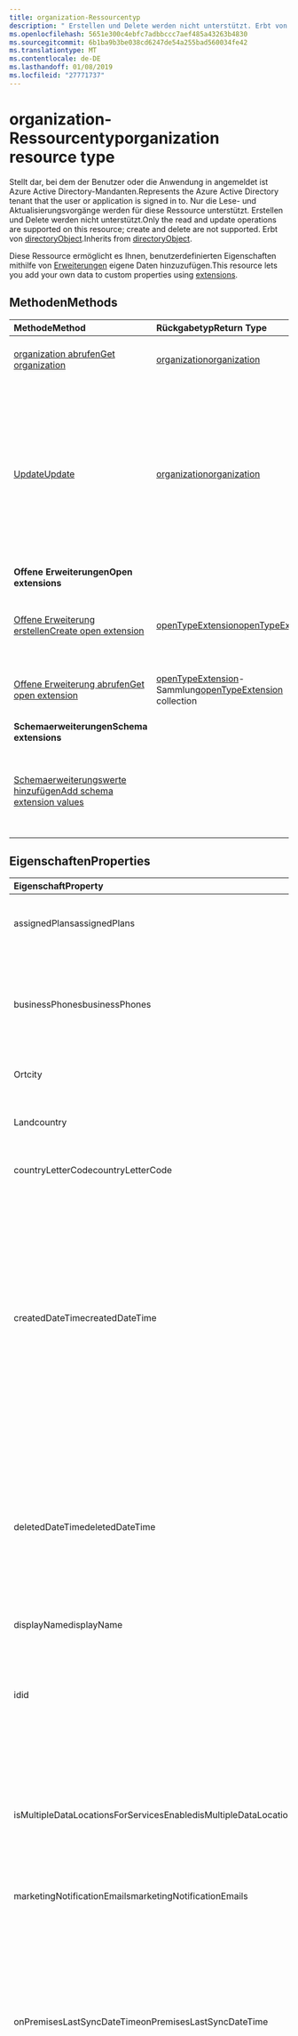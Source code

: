 ```yaml
---
title: organization-Ressourcentyp
description: " Erstellen und Delete werden nicht unterstützt. Erbt von directoryObject."
ms.openlocfilehash: 5651e300c4ebfc7adbbccc7aef485a43263b4830
ms.sourcegitcommit: 6b1ba9b3be038cd6247de54a255bad560034fe42
ms.translationtype: MT
ms.contentlocale: de-DE
ms.lasthandoff: 01/08/2019
ms.locfileid: "27771737"
---
```

# <a name="organization-resource-type"></a><span data-ttu-id="4c8d7-104">organization-Ressourcentyp</span><span class="sxs-lookup"><span data-stu-id="4c8d7-104">organization resource type</span></span>

<span data-ttu-id="4c8d7-105">Stellt dar, bei dem der Benutzer oder die Anwendung in angemeldet ist Azure Active Directory-Mandanten.</span><span class="sxs-lookup"><span data-stu-id="4c8d7-105">Represents the Azure Active Directory tenant that the user or application is signed in to.</span></span> <span data-ttu-id="4c8d7-106">Nur die Lese- und Aktualisierungsvorgänge werden für diese Ressource unterstützt. Erstellen und Delete werden nicht unterstützt.</span><span class="sxs-lookup"><span data-stu-id="4c8d7-106">Only the read and update operations are supported on this resource; create and delete are not supported.</span></span> <span data-ttu-id="4c8d7-107">Erbt von [directoryObject](directoryobject.md).</span><span class="sxs-lookup"><span data-stu-id="4c8d7-107">Inherits from [directoryObject](directoryobject.md).</span></span>

<span data-ttu-id="4c8d7-108">Diese Ressource ermöglicht es Ihnen, benutzerdefinierten Eigenschaften mithilfe von [Erweiterungen](/graph/extensibility-overview) eigene Daten hinzuzufügen.</span><span class="sxs-lookup"><span data-stu-id="4c8d7-108">This resource lets you add your own data to custom properties using [extensions](/graph/extensibility-overview).</span></span>

## <a name="methods"></a><span data-ttu-id="4c8d7-109">Methoden</span><span class="sxs-lookup"><span data-stu-id="4c8d7-109">Methods</span></span>

| <span data-ttu-id="4c8d7-110">Methode</span><span class="sxs-lookup"><span data-stu-id="4c8d7-110">Method</span></span>       | <span data-ttu-id="4c8d7-111">Rückgabetyp</span><span class="sxs-lookup"><span data-stu-id="4c8d7-111">Return Type</span></span>  |<span data-ttu-id="4c8d7-112">Beschreibung</span><span class="sxs-lookup"><span data-stu-id="4c8d7-112">Description</span></span>|
|:---------------|:--------|:----------|
|[<span data-ttu-id="4c8d7-113">organization abrufen</span><span class="sxs-lookup"><span data-stu-id="4c8d7-113">Get organization</span></span>](../api/organization-get.md) | [<span data-ttu-id="4c8d7-114">organization</span><span class="sxs-lookup"><span data-stu-id="4c8d7-114">organization</span></span>](organization.md) |<span data-ttu-id="4c8d7-115">Dient zum Lesen der Eigenschaften und der Beziehungen des organization-Objekts.</span><span class="sxs-lookup"><span data-stu-id="4c8d7-115">Read properties and relationships of organization object.</span></span>|
|[<span data-ttu-id="4c8d7-116">Update</span><span class="sxs-lookup"><span data-stu-id="4c8d7-116">Update</span></span>](../api/organization-update.md) | [<span data-ttu-id="4c8d7-117">organization</span><span class="sxs-lookup"><span data-stu-id="4c8d7-117">organization</span></span>](organization.md)  |<span data-ttu-id="4c8d7-118">Dient zum Aktualisieren des organization-Objekts.</span><span class="sxs-lookup"><span data-stu-id="4c8d7-118">Update organization object.</span></span> <span data-ttu-id="4c8d7-119">Die einzigen Eigenschaften, die aktualisiert werden können, sind: **marketingNotificationMails**, **technicalNotificationMails**, **securityComplianceNotificationMails**, **securityComplianceNotificationPhones** und **privacyProfile**.</span><span class="sxs-lookup"><span data-stu-id="4c8d7-119">The only properties that can be updated are: **marketingNotificationMails**, **technicalNotificationMails**, **securityComplianceNotificationMails**, **securityComplianceNotificationPhones** and **privacyProfile**.</span></span> |
|<span data-ttu-id="4c8d7-120">**Offene Erweiterungen**</span><span class="sxs-lookup"><span data-stu-id="4c8d7-120">**Open extensions**</span></span>| 
|[<span data-ttu-id="4c8d7-121">Offene Erweiterung erstellen</span><span class="sxs-lookup"><span data-stu-id="4c8d7-121">Create open extension</span></span>](../api/opentypeextension-post-opentypeextension.md) |[<span data-ttu-id="4c8d7-122">openTypeExtension</span><span class="sxs-lookup"><span data-stu-id="4c8d7-122">openTypeExtension</span></span>](opentypeextension.md)| <span data-ttu-id="4c8d7-123">Erstellt eine offene Erweiterung und fügt benutzerdefinierte Eigenschaften zu einer neuen oder vorhandenen Ressource hinzu.</span><span class="sxs-lookup"><span data-stu-id="4c8d7-123">Create an open extension and add custom properties to a new or existing resource.</span></span>|
|[<span data-ttu-id="4c8d7-124">Offene Erweiterung abrufen</span><span class="sxs-lookup"><span data-stu-id="4c8d7-124">Get open extension</span></span>](../api/opentypeextension-get.md) |<span data-ttu-id="4c8d7-125">[openTypeExtension](opentypeextension.md)-Sammlung</span><span class="sxs-lookup"><span data-stu-id="4c8d7-125">[openTypeExtension](opentypeextension.md) collection</span></span>| <span data-ttu-id="4c8d7-126">Dient zum Abrufen einer offenen Erweiterung, die durch den Erweiterungsnamen identifiziert wird.</span><span class="sxs-lookup"><span data-stu-id="4c8d7-126">Get an open extension identified by the extension name.</span></span>|
|<span data-ttu-id="4c8d7-127">**Schemaerweiterungen**</span><span class="sxs-lookup"><span data-stu-id="4c8d7-127">**Schema extensions**</span></span>| 
|[<span data-ttu-id="4c8d7-128">Schemaerweiterungswerte hinzufügen</span><span class="sxs-lookup"><span data-stu-id="4c8d7-128">Add schema extension values</span></span>](/graph/extensibility-schema-groups) || <span data-ttu-id="4c8d7-129">Dient zum Erstellen einer Schemaerweiterungsdefinition und anschließenden Verwenden der Definition zum Hinzufügen benutzerdefinierter typisierter Daten zu einer Ressource.</span><span class="sxs-lookup"><span data-stu-id="4c8d7-129">Create a schema extension definition and then use it to add custom typed data to a resource.</span></span>|

## <a name="properties"></a><span data-ttu-id="4c8d7-130">Eigenschaften</span><span class="sxs-lookup"><span data-stu-id="4c8d7-130">Properties</span></span>

| <span data-ttu-id="4c8d7-131">Eigenschaft</span><span class="sxs-lookup"><span data-stu-id="4c8d7-131">Property</span></span>                             | <span data-ttu-id="4c8d7-132">Typ</span><span class="sxs-lookup"><span data-stu-id="4c8d7-132">Type</span></span>                                                              | <span data-ttu-id="4c8d7-133">Beschreibung</span><span class="sxs-lookup"><span data-stu-id="4c8d7-133">Description</span></span>                                                                                                                                                                                                                                                                          |
|:-------------------------------------|:------------------------------------------------------------------|:-------------------------------------------------------------------------------------------------------------------------------------------------------------------------------------------------------------------------------------------------------------------------------------|
| <span data-ttu-id="4c8d7-134">assignedPlans</span><span class="sxs-lookup"><span data-stu-id="4c8d7-134">assignedPlans</span></span>                        | <span data-ttu-id="4c8d7-135">[assignedPlan](assignedplan.md)-Sammlung</span><span class="sxs-lookup"><span data-stu-id="4c8d7-135">[assignedPlan](assignedplan.md) collection</span></span>                        | <span data-ttu-id="4c8d7-p104">Die Sammlung von Serviceplänen, die dem Mandanten zugeordnet sind. Lässt keine Nullwerte zu.</span><span class="sxs-lookup"><span data-stu-id="4c8d7-p104">The collection of service plans associated with the tenant. Not nullable.</span></span>                                                                                                                                                                                                            |
| <span data-ttu-id="4c8d7-138">businessPhones</span><span class="sxs-lookup"><span data-stu-id="4c8d7-138">businessPhones</span></span>                      | <span data-ttu-id="4c8d7-139">Zeichenfolgenauflistung</span><span class="sxs-lookup"><span data-stu-id="4c8d7-139">String collection</span></span>                                         | <span data-ttu-id="4c8d7-140">Telefonnummer für die Organisation.</span><span class="sxs-lookup"><span data-stu-id="4c8d7-140">Telephone number for the organization.</span></span> <span data-ttu-id="4c8d7-141">Hinweis: Obgleich dies eine zeichenfolgenauflistung ist, kann nur eine Nummer für diese Eigenschaft festgelegt werden.</span><span class="sxs-lookup"><span data-stu-id="4c8d7-141">NOTE: Although this is a string collection, only one number can be set for this property.</span></span>                                                                                            |
| <span data-ttu-id="4c8d7-142">Ort</span><span class="sxs-lookup"><span data-stu-id="4c8d7-142">city</span></span>                                 | <span data-ttu-id="4c8d7-143">Zeichenfolge</span><span class="sxs-lookup"><span data-stu-id="4c8d7-143">String</span></span>                                                            | <span data-ttu-id="4c8d7-144">Der Name der Stadt aus der Unternehmensadresse</span><span class="sxs-lookup"><span data-stu-id="4c8d7-144">City name of the address for the organization</span></span>                                                                                                                                                                                                                                        |
| <span data-ttu-id="4c8d7-145">Land</span><span class="sxs-lookup"><span data-stu-id="4c8d7-145">country</span></span>                              | <span data-ttu-id="4c8d7-146">Zeichenfolge</span><span class="sxs-lookup"><span data-stu-id="4c8d7-146">String</span></span>                                                            | <span data-ttu-id="4c8d7-147">Der Name des Landes/der Region aus der Unternehmensadresse</span><span class="sxs-lookup"><span data-stu-id="4c8d7-147">Country/region name of the address for the organization</span></span>                                                                                                                                                                                                                              |
| <span data-ttu-id="4c8d7-148">countryLetterCode</span><span class="sxs-lookup"><span data-stu-id="4c8d7-148">countryLetterCode</span></span>                    | <span data-ttu-id="4c8d7-149">Zeichenfolge</span><span class="sxs-lookup"><span data-stu-id="4c8d7-149">String</span></span>                                                            | <span data-ttu-id="4c8d7-150">Landes-/Regionsabkürzung für das Unternehmen</span><span class="sxs-lookup"><span data-stu-id="4c8d7-150">Country/region abbreviation for the organization</span></span>                                                                                                                                                                                                                                     |
|<span data-ttu-id="4c8d7-151">createdDateTime</span><span class="sxs-lookup"><span data-stu-id="4c8d7-151">createdDateTime</span></span>|<span data-ttu-id="4c8d7-152">DateTimeOffset</span><span class="sxs-lookup"><span data-stu-id="4c8d7-152">DateTimeOffset</span></span>| <span data-ttu-id="4c8d7-153">Zeitstempel der Erstellung der Organisation.</span><span class="sxs-lookup"><span data-stu-id="4c8d7-153">Timestamp of when the organization was created.</span></span> <span data-ttu-id="4c8d7-154">Der Wert kann nicht geändert werden und wird automatisch aufgefüllt, wenn die Organisation erstellt wird.</span><span class="sxs-lookup"><span data-stu-id="4c8d7-154">The value cannot be modified and is automatically populated when the organization is created.</span></span> <span data-ttu-id="4c8d7-155">Der Timestamp-Typ stellt die Datums- und Uhrzeitinformationen mithilfe des ISO 8601-Formats dar und wird immer in UTC-Zeit angegeben.</span><span class="sxs-lookup"><span data-stu-id="4c8d7-155">The Timestamp type represents date and time information using ISO 8601 format and is always in UTC time.</span></span> <span data-ttu-id="4c8d7-156">Mitternacht UTC-Zeit am 1. Januar 2014 würde z. B. wie folgt aussehen: `'2014-01-01T00:00:00Z'`.</span><span class="sxs-lookup"><span data-stu-id="4c8d7-156">For example, midnight UTC on Jan 1, 2014 would look like this: `'2014-01-01T00:00:00Z'`.</span></span> <span data-ttu-id="4c8d7-157">Schreibgeschützt.</span><span class="sxs-lookup"><span data-stu-id="4c8d7-157">Read-only.</span></span> |
| <span data-ttu-id="4c8d7-158">deletedDateTime</span><span class="sxs-lookup"><span data-stu-id="4c8d7-158">deletedDateTime</span></span>                    | <span data-ttu-id="4c8d7-159">DateTimeOffset</span><span class="sxs-lookup"><span data-stu-id="4c8d7-159">DateTimeOffset</span></span>                                                    | <span data-ttu-id="4c8d7-160">Datum und Uhrzeit des darstellt, wenn es sich bei der Azure AD-Mandanten mit ISO 8601-Format gelöscht wurde, und ist immer in UTC-Zeit.</span><span class="sxs-lookup"><span data-stu-id="4c8d7-160">Represents date and time of when the Azure AD tenant was deleted using ISO 8601 format and is always in UTC time.</span></span> <span data-ttu-id="4c8d7-161">Mitternacht UTC-Zeit am 1. Januar 2014 würde z. B. wie folgt aussehen: `'2014-01-01T00:00:00Z'`.</span><span class="sxs-lookup"><span data-stu-id="4c8d7-161">For example, midnight UTC on Jan 1, 2014 would look like this: `'2014-01-01T00:00:00Z'`.</span></span> <span data-ttu-id="4c8d7-162">Schreibgeschützt.</span><span class="sxs-lookup"><span data-stu-id="4c8d7-162">Read-only.</span></span>                                                                                     |
| <span data-ttu-id="4c8d7-163">displayName</span><span class="sxs-lookup"><span data-stu-id="4c8d7-163">displayName</span></span>                          | <span data-ttu-id="4c8d7-164">Zeichenfolge</span><span class="sxs-lookup"><span data-stu-id="4c8d7-164">String</span></span>                                                            | <span data-ttu-id="4c8d7-165">Der Anzeigename für den Mandanten.</span><span class="sxs-lookup"><span data-stu-id="4c8d7-165">The display name for the tenant.</span></span>                                                                                                                                                                                                                                                     |
| <span data-ttu-id="4c8d7-166">id</span><span class="sxs-lookup"><span data-stu-id="4c8d7-166">id</span></span>                                   | <span data-ttu-id="4c8d7-167">Zeichenfolge</span><span class="sxs-lookup"><span data-stu-id="4c8d7-167">String</span></span>                                                            | <span data-ttu-id="4c8d7-168">Die Mandanten-ID eine eindeutige ID, die Organisation (oder des Mandanten) darstellt.</span><span class="sxs-lookup"><span data-stu-id="4c8d7-168">The tenant ID, a unique identifier representing the organization (or tenant).</span></span> <span data-ttu-id="4c8d7-169">Geerbt von [directoryObject](directoryobject.md).</span><span class="sxs-lookup"><span data-stu-id="4c8d7-169">Inherited from [directoryObject](directoryobject.md).</span></span> <span data-ttu-id="4c8d7-170">Schlüssel.</span><span class="sxs-lookup"><span data-stu-id="4c8d7-170">Key.</span></span> <span data-ttu-id="4c8d7-171">Lässt keine Nullwerte zu.</span><span class="sxs-lookup"><span data-stu-id="4c8d7-171">Not nullable.</span></span> <span data-ttu-id="4c8d7-172">Schreibgeschützt.</span><span class="sxs-lookup"><span data-stu-id="4c8d7-172">Read-only.</span></span>                                                                                                                                                            |
|<span data-ttu-id="4c8d7-173">isMultipleDataLocationsForServicesEnabled</span><span class="sxs-lookup"><span data-stu-id="4c8d7-173">isMultipleDataLocationsForServicesEnabled</span></span>|<span data-ttu-id="4c8d7-174">Boolesch</span><span class="sxs-lookup"><span data-stu-id="4c8d7-174">Boolean</span></span>|<span data-ttu-id="4c8d7-175">**true,** Wenn Organisation Multi-Geo aktiviert ist; **"false"** Wenn Organisation nicht aktiviert Multi-Geo. **null** (Standard).</span><span class="sxs-lookup"><span data-stu-id="4c8d7-175">**true** if organization is Multi-Geo enabled; **false** if organization is not Multi-Geo enabled; **null** (default).</span></span> <span data-ttu-id="4c8d7-176">Schreibgeschützt.</span><span class="sxs-lookup"><span data-stu-id="4c8d7-176">Read-only.</span></span> <span data-ttu-id="4c8d7-177">Weitere Informationen finden Sie unter [OneDrive Online Multi-Geo](https://docs.microsoft.com/sharepoint/dev/solution-guidance/multigeo-introduction).</span><span class="sxs-lookup"><span data-stu-id="4c8d7-177">For more information, see [OneDrive Online Multi-Geo](https://docs.microsoft.com/sharepoint/dev/solution-guidance/multigeo-introduction).</span></span>|
| <span data-ttu-id="4c8d7-178">marketingNotificationEmails</span><span class="sxs-lookup"><span data-stu-id="4c8d7-178">marketingNotificationEmails</span></span>          | <span data-ttu-id="4c8d7-179">Zeichenfolgenauflistung</span><span class="sxs-lookup"><span data-stu-id="4c8d7-179">String collection</span></span>                                                 | <span data-ttu-id="4c8d7-180">Lässt keine Nullwerte zu.</span><span class="sxs-lookup"><span data-stu-id="4c8d7-180">Not nullable.</span></span>                                                                                                                                                                                                                                                                        |
| <span data-ttu-id="4c8d7-181">onPremisesLastSyncDateTime</span><span class="sxs-lookup"><span data-stu-id="4c8d7-181">onPremisesLastSyncDateTime</span></span>               | <span data-ttu-id="4c8d7-182">DateTimeOffset</span><span class="sxs-lookup"><span data-stu-id="4c8d7-182">DateTimeOffset</span></span>                                                    | <span data-ttu-id="4c8d7-183">Uhrzeit und Datum der letzten Synchronisierung des Mandanten mit dem lokalen Verzeichnis.</span><span class="sxs-lookup"><span data-stu-id="4c8d7-183">The time and date at which the tenant was last synced with the on-premise directory.</span></span> <span data-ttu-id="4c8d7-184">Der Timestamp-Typ stellt die Datums- und Uhrzeitinformationen mithilfe des ISO 8601-Formats dar und wird immer in UTC-Zeit angegeben.</span><span class="sxs-lookup"><span data-stu-id="4c8d7-184">The Timestamp type represents date and time information using ISO 8601 format and is always in UTC time.</span></span> <span data-ttu-id="4c8d7-185">Mitternacht UTC-Zeit am 1. Januar 2014 würde z. B. wie folgt aussehen: `'2014-01-01T00:00:00Z'`.</span><span class="sxs-lookup"><span data-stu-id="4c8d7-185">For example, midnight UTC on Jan 1, 2014 would look like this: `'2014-01-01T00:00:00Z'`.</span></span> <span data-ttu-id="4c8d7-186">Schreibgeschützt.</span><span class="sxs-lookup"><span data-stu-id="4c8d7-186">Read-only.</span></span> |
| <span data-ttu-id="4c8d7-187">onPremisesSyncEnabled</span><span class="sxs-lookup"><span data-stu-id="4c8d7-187">onPremisesSyncEnabled</span></span>                       | <span data-ttu-id="4c8d7-188">Boolean</span><span class="sxs-lookup"><span data-stu-id="4c8d7-188">Boolean</span></span>                                                           | <span data-ttu-id="4c8d7-189">**true**, wenn das Objekt aus einem lokalen Verzeichnis synchronisiert wird; **false**, wenn das Objekt ursprünglich aus einem lokalen Verzeichnis synchronisiert wurde, aber nicht mehr synchronisiert wird; **NULL**, wenn dieses Objekt nie aus einem lokalen Verzeichnis synchronisiert wurde (Standard).</span><span class="sxs-lookup"><span data-stu-id="4c8d7-189">**true** if this object is synced from an on-premises directory; **false** if this object was originally synced from an on-premises directory but is no longer synced; **null** if this object has never been synced from an on-premises directory (default).</span></span>                        |
| <span data-ttu-id="4c8d7-190">postalCode</span><span class="sxs-lookup"><span data-stu-id="4c8d7-190">postalCode</span></span>                           | <span data-ttu-id="4c8d7-191">Zeichenfolge</span><span class="sxs-lookup"><span data-stu-id="4c8d7-191">String</span></span>                                                            | <span data-ttu-id="4c8d7-192">Die Postleitzahl aus der Unternehmensadresse</span><span class="sxs-lookup"><span data-stu-id="4c8d7-192">Postal code of the address for the organization</span></span>                                                                                                                                                                                                                                      |
| <span data-ttu-id="4c8d7-193">preferredLanguage</span><span class="sxs-lookup"><span data-stu-id="4c8d7-193">preferredLanguage</span></span>                    | <span data-ttu-id="4c8d7-194">Zeichenfolge</span><span class="sxs-lookup"><span data-stu-id="4c8d7-194">String</span></span>                                                            | <span data-ttu-id="4c8d7-195">Die bevorzugte Sprache für das Unternehmen.</span><span class="sxs-lookup"><span data-stu-id="4c8d7-195">The preferred language for the organization.</span></span> <span data-ttu-id="4c8d7-196">Muss im ISO 639-1-Code angegeben werden. Beispiel: „en“.</span><span class="sxs-lookup"><span data-stu-id="4c8d7-196">Should follow ISO 639-1 Code; for example "en".</span></span>                                                                                                                                                                                         |
| <span data-ttu-id="4c8d7-197">privacyProfile</span><span class="sxs-lookup"><span data-stu-id="4c8d7-197">privacyProfile</span></span>                       | [<span data-ttu-id="4c8d7-198">privacyProfile</span><span class="sxs-lookup"><span data-stu-id="4c8d7-198">privacyProfile</span></span>](privacyprofile.md)                               | <span data-ttu-id="4c8d7-199">Das Datenschutzprofil einer Organisation.</span><span class="sxs-lookup"><span data-stu-id="4c8d7-199">The privacy profile of an organization.</span></span>                                                                                                                                                                                                                                              |
| <span data-ttu-id="4c8d7-200">provisionedPlans</span><span class="sxs-lookup"><span data-stu-id="4c8d7-200">provisionedPlans</span></span>                     | <span data-ttu-id="4c8d7-201">[ProvisionedPlan-Sammlung](provisionedplan.md)</span><span class="sxs-lookup"><span data-stu-id="4c8d7-201">[ProvisionedPlan](provisionedplan.md) collection</span></span>                  | <span data-ttu-id="4c8d7-202">Lässt keine Nullwerte zu.</span><span class="sxs-lookup"><span data-stu-id="4c8d7-202">Not nullable.</span></span>                                                                                                                                                                                                                                                                        |
| <span data-ttu-id="4c8d7-203">securityComplianceNotificationMails</span><span class="sxs-lookup"><span data-stu-id="4c8d7-203">securityComplianceNotificationMails</span></span>  | <span data-ttu-id="4c8d7-204">Zeichenfolgenauflistung</span><span class="sxs-lookup"><span data-stu-id="4c8d7-204">String collection</span></span>                                                 |                                                                                                                                                                                                                                                                                      |
| <span data-ttu-id="4c8d7-205">securityComplianceNotificationPhones</span><span class="sxs-lookup"><span data-stu-id="4c8d7-205">securityComplianceNotificationPhones</span></span> | <span data-ttu-id="4c8d7-206">Zeichenfolgenauflistung</span><span class="sxs-lookup"><span data-stu-id="4c8d7-206">String collection</span></span>                                                 |                                                                                                                                                                                                                                                                                      |
| <span data-ttu-id="4c8d7-207">state</span><span class="sxs-lookup"><span data-stu-id="4c8d7-207">state</span></span>                                | <span data-ttu-id="4c8d7-208">Zeichenfolge</span><span class="sxs-lookup"><span data-stu-id="4c8d7-208">String</span></span>                                                            | <span data-ttu-id="4c8d7-209">Der das Bundesland aus der Unternehmensadresse</span><span class="sxs-lookup"><span data-stu-id="4c8d7-209">State name of the address for the organization</span></span>                                                                                                                                                                                                                                       |
| <span data-ttu-id="4c8d7-210">street</span><span class="sxs-lookup"><span data-stu-id="4c8d7-210">street</span></span>                               | <span data-ttu-id="4c8d7-211">Zeichenfolge</span><span class="sxs-lookup"><span data-stu-id="4c8d7-211">String</span></span>                                                            | <span data-ttu-id="4c8d7-212">Der Straßenname aus der Unternehmensadresse</span><span class="sxs-lookup"><span data-stu-id="4c8d7-212">Street name of the address for organization</span></span>                                                                                                                                                                                                                                          |
| <span data-ttu-id="4c8d7-213">technicalNotificationMails</span><span class="sxs-lookup"><span data-stu-id="4c8d7-213">technicalNotificationMails</span></span>           | <span data-ttu-id="4c8d7-214">Zeichenfolgenauflistung</span><span class="sxs-lookup"><span data-stu-id="4c8d7-214">String collection</span></span>                                                 | <span data-ttu-id="4c8d7-215">Lässt keine Nullwerte zu.</span><span class="sxs-lookup"><span data-stu-id="4c8d7-215">Not nullable.</span></span>                                                                                                                                                                                                                                                                        |
| <span data-ttu-id="4c8d7-216">verifiedDomains</span><span class="sxs-lookup"><span data-stu-id="4c8d7-216">verifiedDomains</span></span>                      | <span data-ttu-id="4c8d7-217">[VerifiedDomain-Sammlung](verifieddomain.md)</span><span class="sxs-lookup"><span data-stu-id="4c8d7-217">[VerifiedDomain](verifieddomain.md) collection</span></span>                    | <span data-ttu-id="4c8d7-p112">Die Sammlung von Domänen, die diesem Mandanten zugeordnet sind. Lässt keine Nullwerte zu.</span><span class="sxs-lookup"><span data-stu-id="4c8d7-p112">The collection of domains associated with this tenant. Not nullable.</span></span>                                                                                                                                                                                                                 |

## <a name="relationships"></a><span data-ttu-id="4c8d7-220">Beziehungen</span><span class="sxs-lookup"><span data-stu-id="4c8d7-220">Relationships</span></span>
| <span data-ttu-id="4c8d7-221">Beziehung</span><span class="sxs-lookup"><span data-stu-id="4c8d7-221">Relationship</span></span> | <span data-ttu-id="4c8d7-222">Typ</span><span class="sxs-lookup"><span data-stu-id="4c8d7-222">Type</span></span>   |<span data-ttu-id="4c8d7-223">Beschreibung</span><span class="sxs-lookup"><span data-stu-id="4c8d7-223">Description</span></span>|
|:---------------|:--------|:----------|
|<span data-ttu-id="4c8d7-224">Erweiterungen</span><span class="sxs-lookup"><span data-stu-id="4c8d7-224">extensions</span></span>|<span data-ttu-id="4c8d7-225">[extension](extension.md)-Sammlung</span><span class="sxs-lookup"><span data-stu-id="4c8d7-225">[extension](extension.md) collection</span></span>|<span data-ttu-id="4c8d7-p113">Die Sammlung der für die Organisation definierten offenen Erweiterungen. Schreibgeschützt. Lässt Nullwerte zu.</span><span class="sxs-lookup"><span data-stu-id="4c8d7-p113">The collection of open extensions defined for the organization. Read-only. Nullable.</span></span>|

## <a name="json-representation"></a><span data-ttu-id="4c8d7-229">JSON-Darstellung</span><span class="sxs-lookup"><span data-stu-id="4c8d7-229">JSON representation</span></span>

<span data-ttu-id="4c8d7-230">Es folgt eine JSON-Darstellung der Ressource.</span><span class="sxs-lookup"><span data-stu-id="4c8d7-230">Here is a JSON representation of the resource.</span></span>

<!--{
  "blockType": "resource",
  "openType": true,
  "optionalProperties": [
    "extensions"
  ],
  "keyProperty": "id",
  "baseType": "microsoft.graph.directoryObject",
  "@odata.type": "microsoft.graph.organization"
}-->

```json
{
  "assignedPlans": [{"@odata.type": "microsoft.graph.assignedPlan"}],
  "businessPhones": ["string"],
  "city": "string",
  "country": "string",
  "countryLetterCode": "string",
  "createdDateTime": "String (timestamp)",
  "deletedDateTime": "String (timestamp)",
  "displayName": "string",
  "id": "string (identifier)",
  "isMultipleDataLocationsForServicesEnabled": "boolean",
  "marketingNotificationEmails": ["string"],
  "onPremisesLastSyncDateTime": "String (timestamp)",
  "onPremisesSyncEnabled": true,
  "postalCode": "string",
  "preferredLanguage": "string",
  "privacyProfile": {"@odata.type": "microsoft.graph.privacyProfile"},
  "provisionedPlans": [{"@odata.type": "microsoft.graph.provisionedPlan"}],
  "securityComplianceNotificationMails": ["string"],
  "securityComplianceNotificationPhones": ["string"],
  "state": "string",
  "street": "string",
  "technicalNotificationMails": ["string"],
  "verifiedDomains": [{"@odata.type": "microsoft.graph.verifiedDomain"}]
}
```

## <a name="see-also"></a><span data-ttu-id="4c8d7-231">Weitere Artikel</span><span class="sxs-lookup"><span data-stu-id="4c8d7-231">See also</span></span>

- [<span data-ttu-id="4c8d7-232">Hinzufügen von benutzerdefinierten Daten zu Ressourcen mithilfe von Erweiterungen</span><span class="sxs-lookup"><span data-stu-id="4c8d7-232">Add custom data to resources using extensions</span></span>](/graph/extensibility-overview)
- [<span data-ttu-id="4c8d7-233">Hinzufügen von benutzerdefinierten Daten zu Benutzern mithilfe offener Erweiterungen</span><span class="sxs-lookup"><span data-stu-id="4c8d7-233">Add custom data to users using open extensions</span></span>](/graph/extensibility-open-users)
- [<span data-ttu-id="4c8d7-234">Hinzufügen von benutzerdefinierten Daten zu Gruppen mithilfe von Schemaerweiterungen</span><span class="sxs-lookup"><span data-stu-id="4c8d7-234">Add custom data to groups using schema extensions</span></span>](/graph/extensibility-schema-groups)

<!-- uuid: 8fcb5dbc-d5aa-4681-8e31-b001d5168d79
2015-10-25 14:57:30 UTC -->
<!-- {
  "type": "#page.annotation",
  "description": "organization resource",
  "keywords": "",
  "section": "documentation",
  "suppressions": [
    "Warning: /api-reference/v1.0/resources/organization.md:
      Property 'businessPhones' found in resource definition for 'microsoft.graph.organization', but not described in markdown table.",
    "Warning: /api-reference/v1.0/resources/organization.md:
      Property 'onPremisesLastSyncDateTime' found in resource definition for 'microsoft.graph.organization', but not described in markdown table.",
    "Warning: /api-reference/v1.0/resources/organization.md:
      Property 'onPremisesSyncEnabled' found in resource definition for 'microsoft.graph.organization', but not described in markdown table.",
    "Warning: /api-reference/v1.0/resources/organization.md:
      Property 'securityComplianceNotificationMails' found in resource definition for 'microsoft.graph.organization', but not described in markdown table.",
    "Warning: /api-reference/v1.0/resources/organization.md:
      Property 'securityComplianceNotificationPhones' found in resource definition for 'microsoft.graph.organization', but not described in markdown table."
  ],
  "tocPath": ""
}-->
